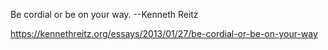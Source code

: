 Be cordial or be on your way. --Kenneth Reitz

https://kennethreitz.org/essays/2013/01/27/be-cordial-or-be-on-your-way
